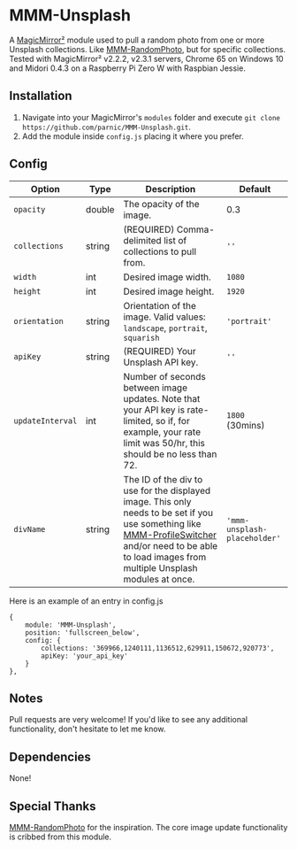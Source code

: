 # MMM-Unsplash
A <a href="https://github.com/MichMich/MagicMirror">MagicMirror²</a> module used to pull a random photo from one or more Unsplash collections. Like <a href="https://github.com/diego-vieira/MMM-RandomPhoto">MMM-RandomPhoto</a>, but for specific collections. Tested with MagicMirror² v2.2.2, v2.3.1 servers, Chrome 65 on Windows 10 and Midori 0.4.3 on a Raspberry Pi Zero W with Raspbian Jessie.

## Installation
1. Navigate into your MagicMirror's `modules` folder and execute `git clone https://github.com/parnic/MMM-Unsplash.git`.
2. Add the module inside `config.js` placing it where you prefer.

## Config
|Option|Type|Description|Default|
|---|---|---|---|
|`opacity`|double|The opacity of the image.|0.3|
|`collections`|string|(REQUIRED) Comma-delimited list of collections to pull from.|`''`|
|`width`|int|Desired image width.|`1080`|
|`height`|int|Desired image height.|`1920`|
|`orientation`|string|Orientation of the image. Valid values: `landscape`, `portrait`, `squarish`|`'portrait'`|
|`apiKey`|string|(REQUIRED) Your Unsplash API key.|`''`|
|`updateInterval`|int|Number of seconds between image updates. Note that your API key is rate-limited, so if, for example, your rate limit was 50/hr, this should be no less than 72.|`1800` (30mins)|
|`divName`|string|The ID of the div to use for the displayed image. This only needs to be set if you use something like [MMM-ProfileSwitcher](https://github.com/tosti007/MMM-ProfileSwitcher) and/or need to be able to load images from multiple Unsplash modules at once.|`'mmm-unsplash-placeholder'`|

Here is an example of an entry in config.js
```
{
	module: 'MMM-Unsplash',
	position: 'fullscreen_below',
	config: {
		collections: '369966,1240111,1136512,629911,150672,920773',
		apiKey: 'your_api_key'
	}
},
```

## Notes
Pull requests are very welcome! If you'd like to see any additional functionality, don't hesitate to let me know.

## Dependencies
None!

## Special Thanks
<a href="https://github.com/diego-vieira/MMM-RandomPhoto">MMM-RandomPhoto</a> for the inspiration. The core image update functionality is cribbed from this module.
